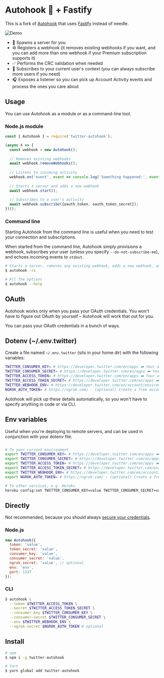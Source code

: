 # Autohook 🎣 + Fastify 

This is a fork of [Autohook](https://github.com/twitterdev/autohook) that uses [Fastify](https://www.fastify.io/) instead of needle.

![Demo](https://github.com/twitterdev/autohook/raw/master/demo.gif)

* 🚀 Spawns a server for you
* ⚙️ Registers a webhook (it removes existing webhooks if you want, and you can add more than one webhook if your Premium subscription supports it)
* ✅ Performs the CRC validation when needed
* 📝 Subscribes to your current user's context (you can always subscribe more users if you need)
* 🎧 Exposes a listener so you can pick up Account Activity events and process the ones you care about

## Usage

You can use Autohook as a module or as a command-line tool.

### Node.js module

```js
const { Autohook } = require('twitter-autohook');

(async ƛ => {
  const webhook = new Autohook();
  
  // Removes existing webhooks
  await webhook.removeWebhooks();
  
  // Listens to incoming activity
  webhook.on('event', event => console.log('Something happened:', event));
  
  // Starts a server and adds a new webhook
  await webhook.start();
  
  // Subscribes to a user's activity
  await webhook.subscribe({oauth_token, oauth_token_secret});
})();
```

### Command line

Starting Autohook from the command line is useful when you need to test your connection and subscriptions.

When started from the command line, Autohook simply provisions a webhook, subscribes your user (unless you specify `--do-not-subscribe-me`), and echoes incoming events to `stdout`.

```bash
# Starts a server, removes any existing webhook, adds a new webhook, and subscribes to the authenticating user's activity.
$ autohook -rs

# All the options
$ autohook --help
```

## OAuth

Autohook works only when you pass your OAuth credentials. You won't have to figure out OAuth by yourself – Autohook will work that out for you.

You can pass your OAuth credentials in a bunch of ways.

## Dotenv (~/.env.twitter)

Create a file named `~/.env.twitter` (sits in your home dir) with the following variables:

```bash
TWITTER_CONSUMER_KEY= # https://developer.twitter.com/en/apps ➡️ Your app ID ➡️ Details ➡️ API key
TWITTER_CONSUMER_SECRET= # https://developer.twitter.com/en/apps ➡️ Your app ID ➡️ Details ➡️ API secret key
TWITTER_ACCESS_TOKEN= # https://developer.twitter.com/en/apps ➡️ Your app ID ➡️ Details ➡️ Access token
TWITTER_ACCESS_TOKEN_SECRET= # https://developer.twitter.com/en/apps ➡️ Your app ID ➡️ Details ➡️ Access token secret
TWITTER_WEBHOOK_ENV= # https://developer.twitter.com/en/account/environments ➡️ One of 'Dev environment label' or 'Prod environment label'
NGROK_AUTH_TOKEN= # https://ngrok.com/ - (optional) Create a free account to get your auth token for stable tunnels
```

Autohook will pick up these details automatically, so you won't have to specify anything in code or via CLI.

## Env variables

Useful when you're deploying to remote servers, and can be used in conjunction with your dotenv file.

```bash

# To your current environment
export TWITTER_CONSUMER_KEY= # https://developer.twitter.com/en/apps ➡️ Your app ID ➡️ Details ➡️ API key
export TWITTER_CONSUMER_SECRET= # https://developer.twitter.com/en/apps ➡️ Your app ID ➡️ Details ➡️ API secret key
export TWITTER_ACCESS_TOKEN= # https://developer.twitter.com/en/apps ➡️ Your app ID ➡️ Details ➡️ Access token
export TWITTER_ACCESS_TOKEN_SECRET= # https://developer.twitter.com/en/apps ➡️ Your app ID ➡️ Details ➡️ Access token secret
export TWITTER_WEBHOOK_ENV= # https://developer.twitter.com/en/account/environments ➡️ One of 'Dev environment label' or 'Prod environment label'
export NGROK_AUTH_TOKEN= # https://ngrok.com/ - (optional) Create a free account to get your auth token for stable tunnels

# To other services, e.g. Heroku
heroku config:set TWITTER_CONSUMER_KEY=value TWITTER_CONSUMER_SECRET=value TWITTER_ACCESS_TOKEN=value TWITTER_ACCESS_TOKEN_SECRET=value TWITTER_WEBHOOK_ENV=value NGROK_AUTH_TOKEN=value
```
## Directly

Not recommended, because you should always [secure your credentials](https://developer.twitter.com/en/docs/basics/authentication/guides/securing-keys-and-tokens.html).

### Node.js

```js
new Autohook({
  token: 'value',
  token_secret: 'value',
  consumer_key: 'value',
  consumer_secret: 'value',
  ngrok_secret: 'value', // optional
  env: 'env',
  port: 1337
});
```

### CLI

```bash
$ autohook \
  --token $TWITTER_ACCESS_TOKEN \
  --secret $TWITTER_ACCESS_TOKEN_SECRET \
  --consumer-key $TWITTER_CONSUMER_KEY \
  --consumer-secret $TWITTER_CONSUMER_SECRET \
  --env $TWITTER_WEBHOOK_ENV \
  --ngrok-secret $NGROK_AUTH_TOKEN # optional
```

## Install

```bash
# npm
$ npm i -g twitter-autohook

# Yarn
$ yarn global add twitter-autohook
```
